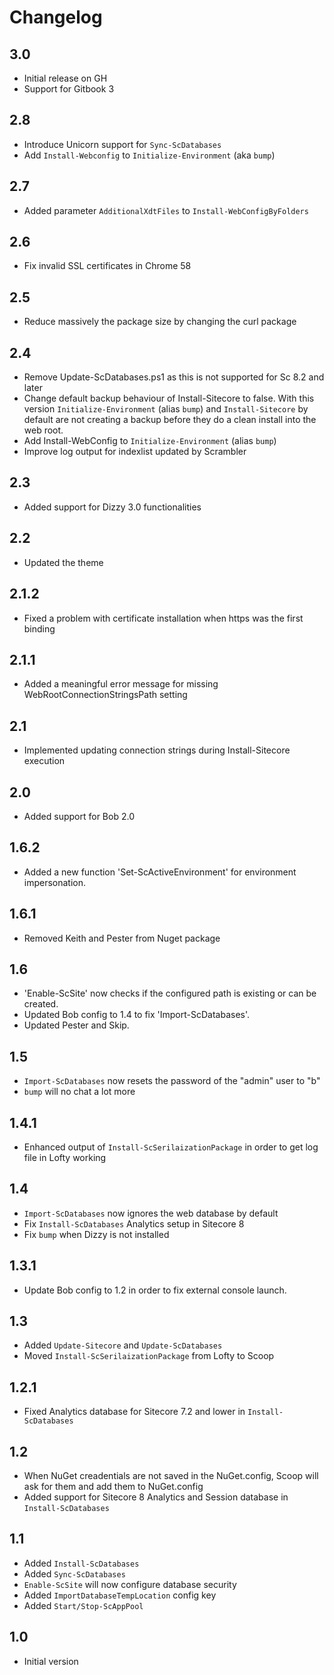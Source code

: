 # Changelog

## 3.0

* Initial release on GH
* Support for Gitbook 3

## 2.8

* Introduce Unicorn support for `Sync-ScDatabases`
* Add `Install-Webconfig` to `Initialize-Environment` (aka `bump`)

## 2.7

* Added parameter  `AdditionalXdtFiles` to `Install-WebConfigByFolders`

## 2.6

* Fix invalid SSL certificates in Chrome 58

## 2.5

* Reduce massively the package size by changing the curl package

## 2.4

* Remove Update-ScDatabases.ps1 as this is not supported for Sc 8.2 and later
* Change default backup behaviour of Install-Sitecore to false. With this version `Initialize-Environment` (alias `bump`) and `Install-Sitecore` by default are not creating a backup before they do a clean install into the web root.
* Add Install-WebConfig to `Initialize-Environment` (alias `bump`)
* Improve log output for indexlist updated by Scrambler

## 2.3

* Added support for Dizzy 3.0 functionalities

## 2.2

* Updated the theme

## 2.1.2

* Fixed a problem with certificate installation when https was the first binding

## 2.1.1

* Added a meaningful error message for missing WebRootConnectionStringsPath setting

## 2.1

* Implemented updating connection strings during Install-Sitecore execution

## 2.0

* Added support for Bob 2.0

## 1.6.2

* Added a new function 'Set-ScActiveEnvironment' for environment impersonation.

## 1.6.1

* Removed Keith and Pester from Nuget package

## 1.6

* 'Enable-ScSite' now checks if the configured path is existing or can be created.
* Updated Bob config to 1.4 to fix 'Import-ScDatabases'.
* Updated Pester and Skip.

## 1.5

* `Import-ScDatabases` now resets the password of the "admin" user to "b"
* `bump` will no chat a lot more

## 1.4.1

* Enhanced output of `Install-ScSerilaizationPackage` in order to get log file in Lofty working

## 1.4

* `Import-ScDatabases` now ignores the web database by default
* Fix  `Install-ScDatabases` Analytics setup in Sitecore 8
* Fix `bump` when Dizzy is not installed

## 1.3.1

* Update Bob config to 1.2 in order to fix external console launch.

## 1.3

* Added `Update-Sitecore` and `Update-ScDatabases`
* Moved `Install-ScSerilaizationPackage` from Lofty to Scoop

## 1.2.1

* Fixed Analytics database for Sitecore 7.2 and lower in `Install-ScDatabases`

## 1.2

* When NuGet creadentials are not saved in the NuGet.config, Scoop will ask for
    them and add them to NuGet.config
* Added support for Sitecore 8 Analytics and Session database in `Install-ScDatabases`


## 1.1

* Added `Install-ScDatabases`
* Added `Sync-ScDatabases`
* `Enable-ScSite` will now configure database security
* Added `ImportDatabaseTempLocation` config key
* Added `Start/Stop-ScAppPool`


## 1.0

* Initial version
